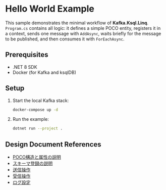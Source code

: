 # Hello World Example

This sample demonstrates the minimal workflow of **Kafka.Ksql.Linq**.
`Program.cs` contains all logic: it defines a simple POCO entity,
registers it in a context, sends one message with `AddAsync`, waits briefly
for the message to be published, and then consumes it with `ForEachAsync`.

## Prerequisites

- .NET 8 SDK
- Docker (for Kafka and ksqlDB)

## Setup

1. Start the local Kafka stack:
   ```bash
   docker-compose up -d
   ```
2. Run the example:
   ```bash
   dotnet run --project .
   ```

## Design Document References

- [POCO構造と属性の説明](../../docs/oss_design_combined.md#3-poco属性ベースdsl設計ルール（fluent-apiの排除方針）)
- [スキーマ登録の説明](../../docs/oss_design_combined.md#4-スキーマ構築と初期化手順onmodelcreating)
- [送信操作](../../docs/oss_design_combined.md#5-プロデュース操作)
- [受信操作](../../docs/oss_design_combined.md#6-コンシューム操作、（リトライ、エラー、dlq、commitの誤解）)
- [ログ設定](../../docs/oss_design_combined.md#8ロギングとクエリ可視化)
